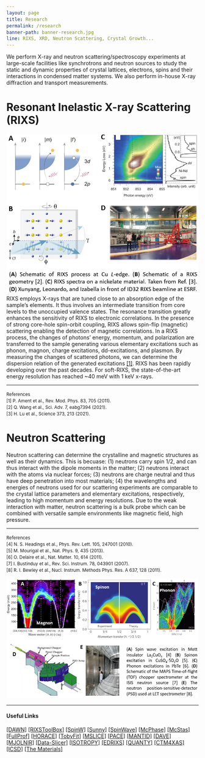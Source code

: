 ```yaml
---
layout: page
title: Research
permalink: /research
banner-path: banner-research.jpg
line: RIXS, XRD, Neutron Scattering, Crystal Growth...
---
```



<div class="research-introduction">
<p>
We perform X-ray and neutron scattering/spectroscopy experiments at large-scale facilities like synchrotrons and neutron sources to study the static and dynamic properties of crystal lattices, electrons, spins and their interactions in condensed matter systems. We also perform in-house X-ray diffraction and transport measurements.
</p>
</div>

<div class="medium-divider"></div>

<div class="research-wrapper"> 
    <h1>Resonant Inelastic X-ray Scattering (RIXS)</h1>
    <div class="research-tech-container">
        <div class="research-tech-pic">
        <img src="assets/web_pictures/research_rixs.jpg">
        </div>
        <div class="research-tech-info">
        RIXS employs X-rays that are tuned close to an absorption edge of the sample’s elements. It thus involves an intermediate transition from core levels to the unoccupied valence states. The resonance transition greatly enhances the sensitivity of RIXS to electronic correlations. In the presence of strong core-hole spin-orbit coupling, RIXS allows spin-flip (magnetic) scattering enabling the detection of magnetic correlations. In a RIXS process, the changes of photons’ energy, momentum, and polarization are transferred to the sample generating various elementary excitations such as phonon, magnon, charge excitations, dd-excitations, and plasmon. By measuring the changes of scattered photons, we can determine the dispersion relation of the generated excitations <a href="https://doi.org/10.1103/RevModPhys.83.705">[1]</a>. RIXS has been rapidly developing over the past decades. For soft-RIXS, the state-of-the-art energy resolution has reached ~40 meV with 1 keV x-rays.
        <hr>
        <p><small>References<br>
        [1] P. Ament et al., Rev. Mod. Phys. 83, 705 (2011).<br>
        [2] Q. Wang et al., Sci. Adv. 7, eabg7394 (2021).<br>
        [3] H. Lu et al., Science 373, 213 (2021).
        </small></p>
        </div>
    </div>
</div>
<div class="medium-divider"></div>
<div class="research-wrapper"> 
    <h1>Neutron Scattering</h1>
    <div class="research-tech-container-reverse">
        <div class="research-tech-info">
        Neutron scattering can determine the crystalline and magnetic structures as well as their dynamics. This is becuase: (1) neutrons carry spin 1/2, and can thus interact with the dipole moments in the matter; (2) neutrons interact with the atoms via nuclear forces; (3) neutrons are charge neutral and thus have deep penetration into most materials; (4) the wavelengths and energies of neutrons used for our scattering experiments are comparable to the crystal lattice parameters and elementary excitations, respectively, leading to high momentum and energy resolutions. Due to the weak interaction with matter, neutron scattering is a bulk probe which can be combined with versatile sample environments like magnetic field, high pressure.
        <hr>
        <p><small>References<br>
        [4] N. S. Headings et al., Phys. Rev. Lett. 105, 247001 (2010).<br>
        [5] M. Mourigal et al., Nat. Phys. 9, 435 (2013).<br>
        [6] O. Delaire et al., Nat. Matter. 10, 614 (2011).<br>
        [7] I. Bustinduy et al., Rev. Sci. Instrum. 78, 043901 (2007).<br>
        [8] R. I. Bewley et al., Nucl. Instrum. Methods Phys. Res. A 637, 128 (2011).
        </small></p>
        </div>
        <div class="research-tech-pic">
            <img src="assets/web_pictures/research_ns.jpg">
        </div>
    </div>
</div>

<div class="medium-divider"></div>
<hr>
<h4>Useful Links</h4>
<a class="teaching-link" href="https://dawnsci.org/" target="_blank">[DAWN]</a>
<a class="teaching-link" href="https://github.com/kkummer/RixsToolBox" target="_blank">[RIXSToolBox]</a>
<a class="teaching-link"  href="https://spinw.org/spinw" target="_blank">[SpinW]</a>
<a class="teaching-link"  href="https://github.com/SunnySuite" target="_blank">[Sunny]</a>
<a class="teaching-link"  href="https://www-llb.cea.fr/logicielsllb/SpinWave/SW.html" target="_blank">[SpinWave]</a>
<a class="teaching-link" href="https://mcphase.github.io/webpage/" target="_blank">[McPhase]</a>
<a class="teaching-link" href="https://www.mcstas.org/" target="_blank">[McStas]</a>
<a class="teaching-link" href="https://www.ill.eu/sites/fullprof/" target="_blank">[FullProf]</a>
<a class="teaching-link" href="https://pace-neutrons.github.io/Horace/v3.6.3/" target="_blank">[HORACE]</a>
<a class="teaching-link" href="https://pace-neutrons.github.io/Horace/v3.6.3/manual/Tobyfit.html" target="_blank">[TobyFit]</a>
<a class="teaching-link" href="http://mslice.isis.rl.ac.uk/Main_Page" target="_blank">[MSLICE]</a>
<a class="teaching-link" href="https://www.isis.stfc.ac.uk/Pages/Proper-analysis-of-coherent-excitations.aspx" target="_blank">[PACE]</a>
<a class="teaching-link" href="https://archive.mantidproject.org/Main_Page" target="_blank">[MANTID]</a>
<a class="teaching-link" href="https://www.ncnr.nist.gov/dave/" target="_blank">[DAVE]</a>
<a class="teaching-link" href="https://mjolnir.readthedocs.io/en/latest/" target="_blank">[MJOLNIR]</a>
<a class="teaching-link" href="https://github.com/kuadrat/data-slicer" target="_blank">[Data-Slicer]</a>
<a class="teaching-link" href="https://iso.byu.edu/iso/isotropy.php" target="_blank">[ISOTROPY]</a>
<a class="teaching-link" href="https://nsls-ii.github.io/edrixs/" target="_blank">[EDRIXS]</a>
<a class="teaching-link" href="https://www.quanty.org/index.html" target="_blank">[QUANTY]</a>
<a class="teaching-link" href="https://anorg.chem.uu.nl/CTM4XAS/" target="_blank">[CTM4XAS]</a>
<a class="teaching-link" href="https://icsd.fiz-karlsruhe.de/" target="_blank">[ICSD]</a>
<a class="teaching-link" href="https://next-gen.materialsproject.org/" target="_blank">[The Materials]</a>